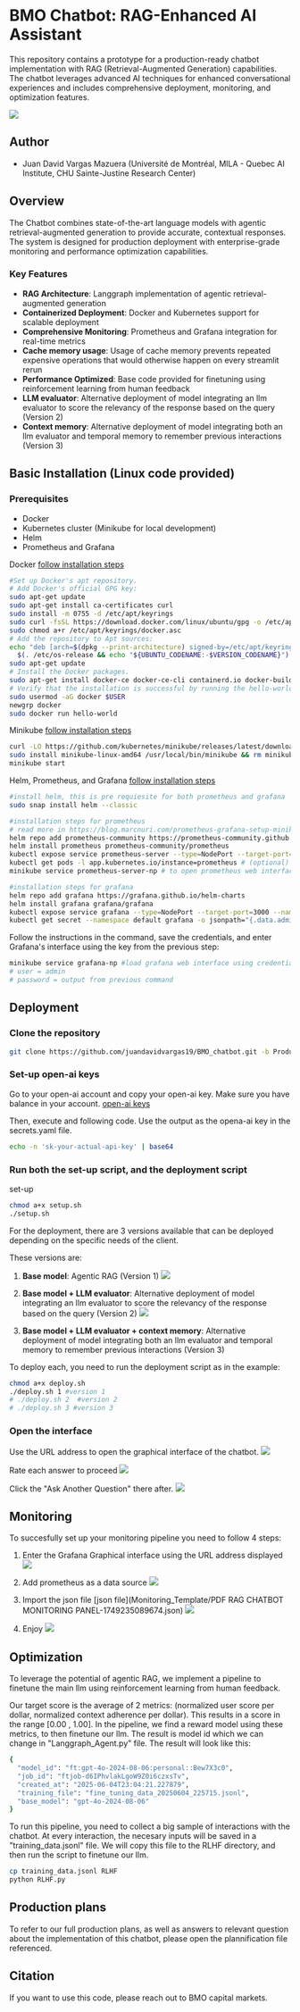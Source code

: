 # BMO Chatbot: RAG-Enhanced AI Assistant

This repository contains a prototype for a production-ready chatbot implementation with RAG (Retrieval-Augmented Generation) capabilities. The chatbot leverages advanced AI techniques for enhanced conversational experiences and includes comprehensive deployment, monitoring, and optimization features.

![](material/image_chatbot.png)

## Author
- Juan David Vargas Mazuera (Université de Montréal, MILA - Quebec AI Institute, CHU Sainte-Justine Research Center)

## Overview

The Chatbot combines state-of-the-art language models with agentic retrieval-augmented generation to provide accurate, contextual responses. The system is designed for production deployment with enterprise-grade monitoring and performance optimization capabilities. 

### Key Features

- **RAG Architecture**: Langgraph implementation of agentic retrieval-augmented generation  
- **Containerized Deployment**: Docker and Kubernetes support for scalable deployment
- **Comprehensive Monitoring**: Prometheus and Grafana integration for real-time metrics
- **Cache memory usage**: Usage of cache memory prevents repeated expensive operations that would otherwise happen on every streamlit rerun
- **Performance Optimized**: Base code provided for finetuning using reinforcement learning from human feedback
- **LLM evaluator**: Alternative deployment of model integrating an llm evaluator to score the relevancy of the response based on the query (Version 2)
- **Context memory**: Alternative deployment of model integrating both an llm evaluator and temporal memory to remember previous interactions (Version 3)



## Basic Installation (Linux code provided)

### Prerequisites

- Docker 
- Kubernetes cluster (Minikube for local development)
- Helm 
- Prometheus and Grafana


Docker [follow installation steps](https://minikube.sigs.k8s.io/docs/start/?arch=%2Fmacos%2Farm64%2Fstable%2Fhomebrew#Service)

```bash
#Set up Docker's apt repository.
# Add Docker's official GPG key:
sudo apt-get update
sudo apt-get install ca-certificates curl
sudo install -m 0755 -d /etc/apt/keyrings
sudo curl -fsSL https://download.docker.com/linux/ubuntu/gpg -o /etc/apt/keyrings/docker.asc
sudo chmod a+r /etc/apt/keyrings/docker.asc
# Add the repository to Apt sources:
echo "deb [arch=$(dpkg --print-architecture) signed-by=/etc/apt/keyrings/docker.asc] https://download.docker.com/linux/ubuntu \
  $(. /etc/os-release && echo "${UBUNTU_CODENAME:-$VERSION_CODENAME}") stable" | \ sudo tee /etc/apt/sources.list.d/docker.list > /dev/null
sudo apt-get update
# Install the Docker packages.
sudo apt-get install docker-ce docker-ce-cli containerd.io docker-buildx-plugin docker-compose-plugin
# Verify that the installation is successful by running the hello-world image:
sudo usermod -aG docker $USER
newgrp docker
sudo docker run hello-world
```


Minikube [follow installation steps](https://minikube.sigs.k8s.io/docs/start/?arch=%2Fmacos%2Farm64%2Fstable%2Fhomebrew#Service)

```bash
curl -LO https://github.com/kubernetes/minikube/releases/latest/download/minikube-linux-amd64
sudo install minikube-linux-amd64 /usr/local/bin/minikube && rm minikube-linux-amd64
minikube start
```


Helm, Prometheus, and Grafana [follow installation steps](https://blog.marcnuri.com/prometheus-grafana-setup-minikube)


```bash
#install helm, this is pre requiesite for both prometheus and grafana
sudo snap install helm --classic
```

```bash
#installation steps for prometheus
# read more in https://blog.marcnuri.com/prometheus-grafana-setup-minikube
helm repo add prometheus-community https://prometheus-community.github.io/helm-charts
helm install prometheus prometheus-community/prometheus
kubectl expose service prometheus-server --type=NodePort --target-port=9090 --name=prometheus-server-np
kubectl get pods -l app.kubernetes.io/instance=prometheus # (optional) check whether everything has been deployed
minikube service prometheus-server-np # to open prometheus web interface

```

```bash
#installation steps for grafana
helm repo add grafana https://grafana.github.io/helm-charts
helm install grafana grafana/grafana
kubectl expose service grafana --type=NodePort --target-port=3000 --name=grafana-np
kubectl get secret --namespace default grafana -o jsonpath="{.data.admin-password}" | base64 --decode ; echo #get grafana admin password
```

Follow the instructions in the command, save the credentials, and enter Grafana's interface using the key from the previous step:

```bash
minikube service grafana-np #load grafana web interface using credentials
# user = admin
# password = output from previous command
```

## Deployment


### Clone the repository

```bash
git clone https://github.com/juandavidvargas19/BMO_chatbot.git -b Production
```

### Set-up open-ai keys 

Go to your open-ai account and copy your open-ai key. Make sure you have balance in your account. [open-ai keys](https://platform.openai.com/api-keys)

Then, execute and following code. Use the output as the opena-ai key in the secrets.yaml file.

```bash
echo -n 'sk-your-actual-api-key' | base64
```

### Run both the set-up script, and the deployment script

set-up
```bash
chmod a+x setup.sh
./setup.sh
```

For the deployment, there are 3 versions available that can be deployed depending on the specific needs of the client.

These versions are:
1. **Base model**: Agentic RAG (Version 1)
![](material/material/rag_agent_graph_v1.png)

2. **Base model + LLM evaluator**: Alternative deployment of model integrating an llm evaluator to score the relevancy of the response based on the query (Version 2)
![](material/material/rag_agent_graph_v2.png)

3. **Base model + LLM evaluator + context memory**: Alternative deployment of model integrating both an llm evaluator and temporal memory to remember previous interactions (Version 3)

To deploy each, you need to run the deployment script as in the example:
```bash
chmod a+x deploy.sh
./deploy.sh 1 #version 1
# ./deploy.sh 2  #version 2
# ./deploy.sh 3 #version 3
```

### Open the interface

Use the URL address to open the graphical interface of the chatbot. 
![](material/image_deploy.png)


Rate each answer to proceed
![](material/image_rate.png)


Click the "Ask Another Question" there after.
![](material/image_ask_another.png)



## Monitoring

To succesfully set up your monitoring pipeline you need to follow 4 steps:

1. Enter the Grafana Graphical interface using the URL address displayed
![](material/image_deploy.png)

2. Add prometheus as a data source
![](material/image_data_source.png)

3. Import the json file [json file](Monitoring_Template/PDF RAG CHATBOT MONITORING PANEL-1749235089674.json)
![](material/image_import_dashboard.png)

4. Enjoy
![](material/image_dashboard.png)

## Optimization

To leverage the potential of agentic RAG, we implement a pipeline to finetune the main llm using reinforcement learning from human feedback. 

Our target score is the average of 2 metrics: (normalized user score per dollar, normalized context adherence per dollar). This results in a score in the range [0.00 , 1.00]. In the pipeline, we find a reward model using these metrics, to then finetune our llm. The result is model id which we can change in "Langgraph_Agent.py" file.  The result will look like this:

```bash
{
  "model_id": "ft:gpt-4o-2024-08-06:personal::Bew7X3c0",
  "job_id": "ftjob-d6IPhvlakLgoW9Z0i6czxsTv",
  "created_at": "2025-06-04T23:04:21.227879",
  "training_file": "fine_tuning_data_20250604_225715.jsonl",
  "base_model": "gpt-4o-2024-08-06"
}
```

To run this pipeline, you need to collect a big sample of interactions with the chatbot. At every interaction, the necesary inputs will be saved in a "training_data.jsonl" file. We will copy this file to the RLHF directory, and then run the script to finetune our llm.

```bash
cp training_data.jsonl RLHF
python RLHF.py
```

## Production plans

To refer to our full production plans, as well as answers to relevant question about the implementation of this chatbot, please open the plannification file referenced.


## Citation

If you want to use this code, please reach out to BMO capital markets.








